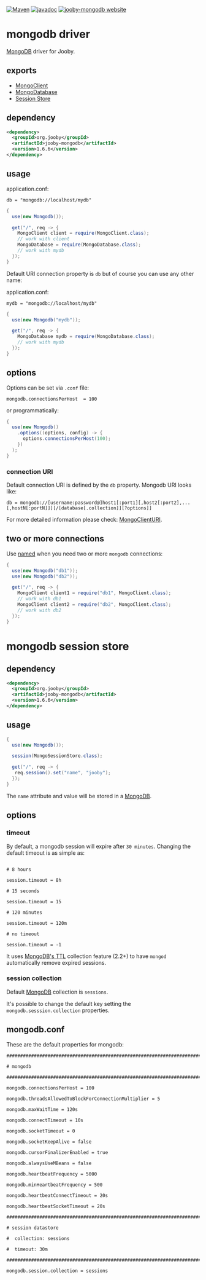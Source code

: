 [![Maven](https://img.shields.io/maven-metadata/v/http/central.maven.org/maven2/org/jooby/jooby-mongodb/maven-metadata.xml.svg)](http://mvnrepository.com/artifact/org.jooby/jooby-mongodb/1.6.6)
[![javadoc](https://javadoc.io/badge/org.jooby/jooby-mongodb.svg)](https://javadoc.io/doc/org.jooby/jooby-mongodb/1.6.6)
[![jooby-mongodb website](https://img.shields.io/badge/jooby-mongodb-brightgreen.svg)](http://jooby.org/doc/mongodb)
# mongodb driver

[MongoDB](http://mongodb.github.io/mongo-java-driver/) driver for Jooby.

## exports

* [MongoClient](http://api.mongodb.org/java/2.13/com/mongodb/MongoClient.html)
* [MongoDatabase](http://api.mongodb.org/java/2.13/com/mongodb/DB.html)
* [Session Store](/apidocs/org/jooby/mongodb/MongoSessionStore.html)

## dependency

```xml
<dependency>
  <groupId>org.jooby</groupId>
  <artifactId>jooby-mongodb</artifactId>
  <version>1.6.6</version>
</dependency>
```

## usage

application.conf:

```properties
db = "mongodb://localhost/mydb"
```

```java
{
  use(new Mongodb());

  get("/", req -> {
    MongoClient client = require(MongoClient.class);
    // work with client
    MongoDatabase = require(MongoDatabase.class);
    // work with mydb
  });
}
```

Default URI connection property is ```db``` but of course you can use any other name:

application.conf:

```properties
mydb = "mongodb://localhost/mydb"
```

```java
{
  use(new Mongodb("mydb"));

  get("/", req -> {
    MongoDatabase mydb = require(MongoDatabase.class);
    // work with mydb
  });
}
```

## options

Options can be set via ```.conf``` file:

```properties
mongodb.connectionsPerHost  = 100
```

or programmatically:

```java
{
  use(new Mongodb()
    .options((options, config) -> {
      options.connectionsPerHost(100);
    })
  );
}
```

### connection URI

Default connection URI is defined by the ```db``` property. Mongodb URI looks like:

```properties
db = mongodb://[username:password@]host1[:port1][,host2[:port2],...[,hostN[:portN]]][/[database[.collection]][?options]]
```

For more detailed information please check: [MongoClientURI](http://api.mongodb.org/java/2.13/com/mongodb/MongoClientURI.html).

## two or more connections

Use [named](/apidocs/org/jooby/mongodb/Mongodb.html#-named) when you need two or more ```mongodb``` connections:

```java
{
  use(new Mongodb("db1"));
  use(new Mongodb("db2"));

  get("/", req -> {
    MongoClient client1 = require("db1", MongoClient.class);
    // work with db1
    MongoClient client2 = require("db2", MongoClient.class);
    // work with db2
  });
}
```

# mongodb session store

## dependency

```xml
<dependency>
  <groupId>org.jooby</groupId>
  <artifactId>jooby-mongodb</artifactId>
  <version>1.6.6</version>
</dependency>
```

## usage

```java
{
  use(new Mongodb());

  session(MongoSessionStore.class);

  get("/", req -> {
   req.session().set("name", "jooby");
  });
}
```

The ```name``` attribute and value will be stored in a [MongoDB](http://mongodb.github.io/mongo-java-driver/).

## options

### timeout

By default, a mongodb session will expire after ```30 minutes```. Changing the default timeout is as simple as:

```properties

# 8 hours

session.timeout = 8h

# 15 seconds

session.timeout = 15

# 120 minutes

session.timeout = 120m

# no timeout

session.timeout = -1
```

It uses [MongoDB's TTL](docs.mongodb.org/manual/core/index-ttl) collection feature (2.2+) to have ```mongod``` automatically remove expired sessions.

### session collection

Default [MongoDB](http://mongodb.github.io/mongo-java-driver/) collection is ```sessions```.

It's possible to change the default key setting the ```mongodb.sesssion.collection``` properties.

## mongodb.conf
These are the default properties for mongodb:

```properties
###################################################################################################

# mongodb

###################################################################################################

mongodb.connectionsPerHost = 100

mongodb.threadsAllowedToBlockForConnectionMultiplier = 5

mongodb.maxWaitTime = 120s

mongodb.connectTimeout = 10s

mongodb.socketTimeout = 0

mongodb.socketKeepAlive = false

mongodb.cursorFinalizerEnabled = true

mongodb.alwaysUseMBeans = false

mongodb.heartbeatFrequency = 5000

mongodb.minHeartbeatFrequency = 500

mongodb.heartbeatConnectTimeout = 20s

mongodb.heartbeatSocketTimeout = 20s

###################################################################################################

# session datastore

#  collection: sessions

#  timeout: 30m

###################################################################################################

mongodb.session.collection = sessions
```
